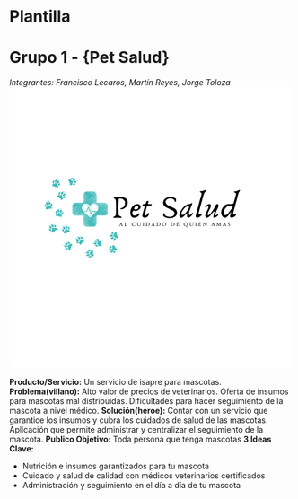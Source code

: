# Plantilla

# Grupo 1 - {Pet Salud}

*Integrantes: Francisco Lecaros, Martín Reyes, Jorge Toloza*
![Logo del producto](https://github.com/JToloza/goApp/blob/main/Pet%20Salud.png)

**Producto/Servicio:** Un servicio de isapre para mascotas.
**Problema(villano):** Alto valor de precios de veterinarios. Oferta de insumos para mascotas mal distribuidas. Dificultades para hacer seguimiento de la mascota a nivel médico.
**Solución(heroe):** Contar con un servicio que garantice los insumos y cubra los cuidados de salud de las mascotas. Aplicación que permite administrar y centralizar el seguimiento de la mascota. 
**Publico Objetivo:** Toda persona que tenga mascotas
**3 Ideas Clave:** 
 - Nutrición e insumos garantizados para tu mascota
 - Cuidado y salud de calidad con médicos veterinarios certificados
 - Administración y seguimiento en el día a día de tu mascota
